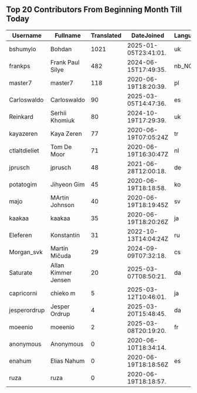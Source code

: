 ## Top 20 Contributors From Beginning Month Till Today ##
|Username|Fullname|Translated|DateJoined|Language|
|--------|--------|----------|----------|-------|
|bshumylo|Bohdan|1021|2025-01-05T23:41:01.|uk|
|frankps|Frank Paul Silye|482|2024-06-15T17:49:35.|nb_NO|
|master7|master7|118|2020-06-19T18:20:39.|pl|
|Carloswaldo|Carloswaldo|90|2025-03-05T14:47:36.|es|
|Reinkard|Serhii Khomiuk|80|2024-10-19T17:29:39.|uk|
|kayazeren|Kaya Zeren|77|2020-06-19T07:05:24Z|tr|
|ctlaltdieliet|Tom De Moor|71|2020-06-19T16:30:47Z|nl|
|jprusch|jprusch|48|2021-06-28T12:00:18.|de|
|potatogim|Jihyeon Gim|45|2020-06-19T18:18:58.|ko|
|majo|MArtin Johnson|40|2020-06-19T18:19:45Z|sv|
|kaakaa|kaakaa|35|2020-06-19T18:20:26Z|ja|
|Eleferen|Konstantin|31|2022-10-13T14:04:24Z|ru|
|Morgan_svk|Martin Mičuda|29|2024-09-09T07:32:18.|cs|
|Saturate|Allan Kimmer Jensen|20|2025-03-07T08:50:21.|da|
|capricorni|chieko m|5|2025-03-12T10:46:01.|ja|
|jesperordrup|Jesper Ordrup|4|2025-03-20T15:48:45.|da|
|moeenio|moeenio|2|2025-03-08T20:19:20.|fr|
|anonymous|Anonymous|0|2020-06-10T18:34:14.||
|enahum|Elias  Nahum|0|2020-06-19T18:18:56Z|es|
|ruza|ruza|0|2020-06-19T18:18:57.||
